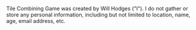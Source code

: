 Tile Combining Game was created by Will Hodges ("I"). I do not gather or store any personal information, including but not limited to location, name, age, email address, etc.
